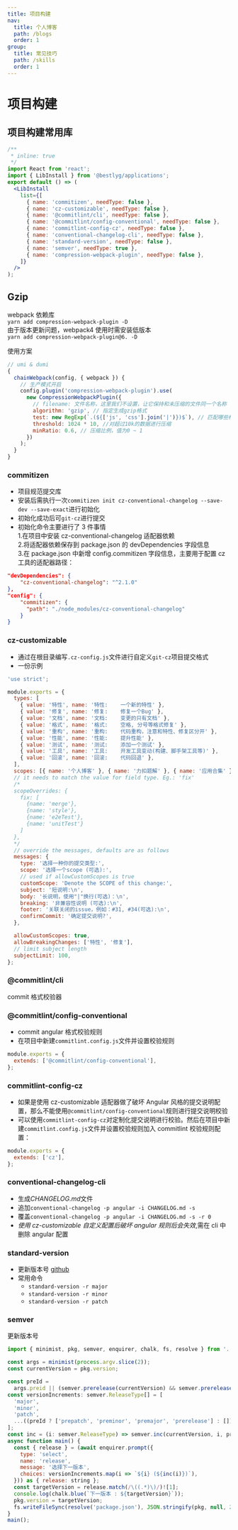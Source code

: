 ```yaml
---
title: 项目构建
nav:
  title: 个人博客
  path: /blogs
  order: 1
group:
  title: 常见技巧
  path: /skills
  order: 1
---
```


# 项目构建

## 项目构建常用库

```jsx
/**
 * inline: true
 */
import React from 'react';
import { LibInstall } from '@bestlyg/applications';
export default () => (
  <LibInstall
    list={[
      { name: 'commitizen', needType: false },
      { name: 'cz-customizable', needType: false },
      { name: '@commitlint/cli', needType: false },
      { name: '@commitlint/config-conventional', needType: false },
      { name: 'commitlint-config-cz', needType: false },
      { name: 'conventional-changelog-cli', needType: false },
      { name: 'standard-version', needType: false },
      { name: 'semver', needType: true },
      { name: 'compression-webpack-plugin', needType: false },
    ]}
  />
);
```

## Gzip

webpack 依赖库  
`yarn add compression-webpack-plugin -D`  
由于版本更新问题，webpack4 使用时需安装低版本  
`yarn add compression-webpack-plugin@6. -D`

使用方案

```js
// umi & dumi
{
  chainWebpack(config, { webpack }) {
    // 生产模式开启
    config.plugin('compression-webpack-plugin').use(
      new CompressionWebpackPlugin({
        // filename: 文件名称，这里我们不设置，让它保持和未压缩的文件同一个名称
        algorithm: 'gzip', // 指定生成gzip格式
        test: new RegExp(`.(${['js', 'css'].join('|')})$`), // 匹配哪些格式文件需要压缩
        threshold: 1024 * 10, //对超过10k的数据进行压缩
        minRatio: 0.6, // 压缩比例，值为0 ~ 1
      })
    );
  }
}
```

### commitizen

- 项目规范提交库
- 安装后需执行一次`commitizen init cz-conventional-changelog --save-dev --save-exact`进行初始化
- 初始化成功后可`git-cz`进行提交
- 初始化命令主要进行了 3 件事情  
  1.在项目中安装 cz-conventional-changelog 适配器依赖  
  2.将适配器依赖保存到 package.json 的 devDependencies 字段信息  
  3.在 package.json 中新增 config.commitizen 字段信息，主要用于配置 cz 工具的适配器路径：

```json
"devDependencies": {
    "cz-conventional-changelog": "^2.1.0"
},
"config": {
    "commitizen": {
      "path": "./node_modules/cz-conventional-changelog"
    }
}
```

### cz-customizable

- 通过在根目录编写`.cz-config.js`文件进行自定义`git-cz`项目提交格式
- 一份示例

```js
'use strict';

module.exports = {
  types: [
    { value: '特性', name: '特性:    一个新的特性' },
    { value: '修复', name: '修复:    修复一个Bug' },
    { value: '文档', name: '文档:    变更的只有文档' },
    { value: '格式', name: '格式:    空格, 分号等格式修复' },
    { value: '重构', name: '重构:    代码重构，注意和特性、修复区分开' },
    { value: '性能', name: '性能:    提升性能' },
    { value: '测试', name: '测试:    添加一个测试' },
    { value: '工具', name: '工具:    开发工具变动(构建、脚手架工具等)' },
    { value: '回滚', name: '回滚:    代码回退' },
  ],
  scopes: [{ name: '个人博客' }, { name: '力扣题解' }, { name: '应用合集' }, { name: '配置文件' }],
  // it needs to match the value for field type. Eg.: 'fix'
  /*
  scopeOverrides: {
    fix: [
      {name: 'merge'},
      {name: 'style'},
      {name: 'e2eTest'},
      {name: 'unitTest'}
    ]
  },
  */
  // override the messages, defaults are as follows
  messages: {
    type: '选择一种你的提交类型:',
    scope: '选择一个scope (可选):',
    // used if allowCustomScopes is true
    customScope: 'Denote the SCOPE of this change:',
    subject: '短说明:\n',
    body: '长说明，使用"|"换行(可选)：\n',
    breaking: '非兼容性说明 (可选):\n',
    footer: '关联关闭的issue，例如：#31, #34(可选):\n',
    confirmCommit: '确定提交说明?',
  },

  allowCustomScopes: true,
  allowBreakingChanges: ['特性', '修复'],
  // limit subject length
  subjectLimit: 100,
};
```

### @commitlint/cli

commit 格式校验器

### @commitlint/config-conventional

- commit angular 格式校验规则
- 在项目中新建`commitlint.config.js`文件并设置校验规则

```js
module.exports = {
  extends: ['@commitlint/config-conventional'],
};
```

### commitlint-config-cz

- 如果是使用 cz-customizable 适配器做了破坏 Angular 风格的提交说明配置，那么不能使用`@commitlint/config-conventional`规则进行提交说明校验
- 可以使用`commitlint-config-cz`对定制化提交说明进行校验。然后在项目中新建`commitlint.config.js`文件并设置校验规则加入 commitlint 校验规则配置：

```js
module.exports = {
  extends: ['cz'],
};
```

### conventional-changelog-cli

- 生成*CHANGELOG.md*文件
- 追加`conventional-changelog -p angular -i CHANGELOG.md -s`
- 覆盖`conventional-changelog -p angular -i CHANGELOG.md -s -r 0`
- _使用 cz-customizable 自定义配置后破坏 angular 规则后会失效_,需在 cli 中删除 angular 配置

### standard-version

- 更新版本号 [github](https://github.com/conventional-changelog/standard-version)
- 常用命令
  - `standard-version -r major`
  - `standard-version -r minor`
  - `standard-version -r patch`

### semver

更新版本号

```js
import { minimist, pkg, semver, enquirer, chalk, fs, resolve } from '../utils';

const args = minimist(process.argv.slice(2));
const currentVersion = pkg.version;

const preId =
  args.preid || (semver.prerelease(currentVersion) && semver.prerelease(currentVersion)?.[0]);
const versionIncrements: semver.ReleaseType[] = [
  'major',
  'minor',
  'patch',
  ...((preId ? ['prepatch', 'preminor', 'premajor', 'prerelease'] : []) as semver.ReleaseType[]),
];
const inc = (i: semver.ReleaseType) => semver.inc(currentVersion, i, preId);
async function main() {
  const { release } = (await enquirer.prompt({
    type: 'select',
    name: 'release',
    message: '选择下一版本',
    choices: versionIncrements.map(i => `${i} (${inc(i)})`),
  })) as { release: string };
  const targetVersion = release.match(/\((.*)\)/)![1];
  console.log(chalk.blue(`下一版本 : ${targetVersion}`));
  pkg.version = targetVersion;
  fs.writeFileSync(resolve('package.json'), JSON.stringify(pkg, null, 2) + '\n');
}
main();
```
